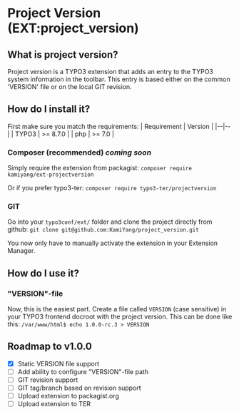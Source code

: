 
# Project Version (EXT:project_version)  

## What is project version?
Project version is a TYPO3  extension that adds an entry to the TYPO3 system information in the toolbar. This entry is based either on the common 'VERSION' file or on the local GIT revision.

## How do I install it? 
First make sure you match the requirements:
| Requirement | Version |
|--|--|
| TYPO3 | >= 8.7.0 |
| php | >= 7.0 |

### Composer (recommended) *coming soon*
Simply require the extension from packagist: 
`composer require kamiyang/ext-projectversion`

Or if you prefer typo3-ter:
`composer require typo3-ter/projectversion`

### GIT
Go into your `typo3conf/ext/` folder and clone the project directly from github:
`git clone git@github.com:KamiYang/project_version.git`

You now only have to manually activate the extension in your Extension Manager.

## How do I use it?
### "VERSION"-file
Now, this is the easiest part. Create a file called `VERSION` (case sensitive) in your TYPO3 frontend docroot with the project version. This can be done like this: 
`/var/www/html$ echo 1.0.0-rc.3 > VERSION`

## Roadmap to v1.0.0
 
 - [x] Static VERSION file support
 - [ ] Add ability to configure "VERSION"-file path
 - [ ] GIT revision support
 - [ ] GIT tag/branch based on revision support 
 - [ ] Upload extension to packagist.org
 - [ ] Upload extension to TER
